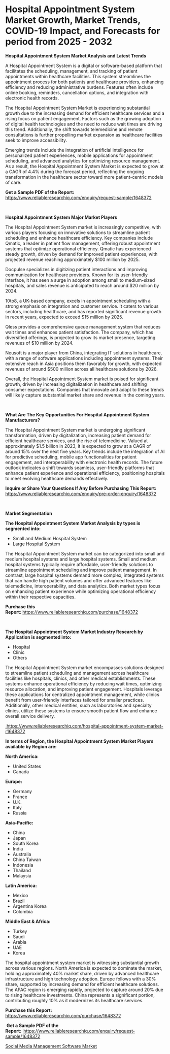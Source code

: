 <p><h1>Hospital Appointment System Market Growth, Market Trends, COVID-19 Impact, and Forecasts for period from 2025 - 2032</h1></p><p><strong>Hospital Appointment System Market Analysis and Latest Trends</strong></p>
<p><p>A Hospital Appointment System is a digital or software-based platform that facilitates the scheduling, management, and tracking of patient appointments within healthcare facilities. This system streamlines the appointment process for both patients and healthcare providers, enhancing efficiency and reducing administrative burdens. Features often include online booking, reminders, cancellation options, and integration with electronic health records.</p><p>The Hospital Appointment System Market is experiencing substantial growth due to the increasing demand for efficient healthcare services and a rising focus on patient engagement. Factors such as the growing adoption of digital health technologies and the need to reduce wait times are driving this trend. Additionally, the shift towards telemedicine and remote consultations is further propelling market expansion as healthcare facilities seek to improve accessibility.</p><p>Emerging trends include the integration of artificial intelligence for personalized patient experiences, mobile applications for appointment scheduling, and advanced analytics for optimizing resource management. As a result, the Hospital Appointment System Market is expected to grow at a CAGR of 4.4% during the forecast period, reflecting the ongoing transformation in the healthcare sector toward more patient-centric models of care.</p></p>
<p><strong>Get a Sample PDF of the Report:&nbsp;</strong> <a href="https://www.reliableresearchiq.com/enquiry/request-sample/1648372?utm_campaign=2735&utm_medium=2&utm_source=Github&utm_content=ia&utm_term=09032025&utm_id=hospital-appointment-system">https://www.reliableresearchiq.com/enquiry/request-sample/1648372</a></p>
<p>&nbsp;</p>
<p><strong>Hospital Appointment System Major Market Players</strong></p>
<p><p>The Hospital Appointment System market is increasingly competitive, with various players focusing on innovative solutions to streamline patient scheduling and enhance healthcare efficiency. Key companies include Qmatic, a leader in patient flow management, offering robust appointment systems that optimize operational efficiency. Qmatic has experienced steady growth, driven by demand for improved patient experiences, with projected revenue reaching approximately $100 million by 2025.</p><p>Docpulse specializes in digitizing patient interactions and improving communication for healthcare providers. Known for its user-friendly interface, it has seen a surge in adoption among small to medium-sized hospitals, and sales revenue is anticipated to reach around $20 million by 2024.</p><p>10to8, a UK-based company, excels in appointment scheduling with a strong emphasis on integration and customer service. It caters to various sectors, including healthcare, and has reported significant revenue growth in recent years, expected to exceed $15 million by 2025.</p><p>Qless provides a comprehensive queue management system that reduces wait times and enhances patient satisfaction. The company, which has diversified offerings, is projected to grow its market presence, targeting revenues of $10 million by 2024.</p><p>Neusoft is a major player from China, integrating IT solutions in healthcare, with a range of software applications including appointment systems. Their extensive reach in Asia positions them favorably for growth, with expected revenues of around $500 million across all healthcare solutions by 2026.</p><p>Overall, the Hospital Appointment System market is poised for significant growth, driven by increasing digitalization in healthcare and shifting consumer expectations. Companies that innovate and adapt to these trends will likely capture substantial market share and revenue in the coming years.</p></p>
<p>&nbsp;</p>
<p><strong>What Are The Key Opportunities For Hospital Appointment System Manufacturers?</strong></p>
<p><p>The Hospital Appointment System market is undergoing significant transformation, driven by digitalization, increasing patient demand for efficient healthcare services, and the rise of telemedicine. Valued at approximately $1.5 billion in 2023, it is expected to grow at a CAGR of around 15% over the next five years. Key trends include the integration of AI for predictive scheduling, mobile app functionalities for patient engagement, and interoperability with electronic health records. The future outlook indicates a shift towards seamless, user-friendly platforms that enhance patient experience and operational efficiency, positioning hospitals to meet evolving healthcare demands effectively.</p></p>
<p><strong>Inquire or Share Your Questions If Any Before Purchasing This Report:</strong> <a href="https://www.reliableresearchiq.com/enquiry/pre-order-enquiry/1648372?utm_campaign=2735&utm_medium=2&utm_source=Github&utm_content=ia&utm_term=09032025&utm_id=hospital-appointment-system">https://www.reliableresearchiq.com/enquiry/pre-order-enquiry/1648372</a></p>
<p>&nbsp;</p>
<p><strong>Market Segmentation</strong></p>
<p><strong>The Hospital Appointment System Market Analysis by types is segmented into:</strong></p>
<p><ul><li>Small and Medium Hospital System</li><li>Large Hospital System</li></ul></p>
<p><p>The Hospital Appointment System market can be categorized into small and medium hospital systems and large hospital systems. Small and medium hospital systems typically require affordable, user-friendly solutions to streamline appointment scheduling and improve patient management. In contrast, large hospital systems demand more complex, integrated systems that can handle high patient volumes and offer advanced features like telemedicine, interoperability, and data analytics. Both market types focus on enhancing patient experience while optimizing operational efficiency within their respective capacities.</p></p>
<p><strong>Purchase this Report:&nbsp;</strong><a href="https://www.reliableresearchiq.com/purchase/1648372?utm_campaign=2735&utm_medium=2&utm_source=Github&utm_content=ia&utm_term=09032025&utm_id=hospital-appointment-system">https://www.reliableresearchiq.com/purchase/1648372</a></p>
<p>&nbsp;</p>
<p><strong>The Hospital Appointment System Market Industry Research by Application is segmented into:</strong></p>
<p><ul><li>Hospital</li><li>Clinic</li><li>Others</li></ul></p>
<p><p>The Hospital Appointment System market encompasses solutions designed to streamline patient scheduling and management across healthcare facilities like hospitals, clinics, and other medical establishments. These systems enhance operational efficiency by reducing wait times, optimizing resource allocation, and improving patient engagement. Hospitals leverage these applications for centralized appointment management, while clinics benefit from user-friendly interfaces tailored for smaller practices. Additionally, other medical entities, such as laboratories and specialty clinics, utilize these systems to ensure smooth patient flow and enhance overall service delivery.</p></p>
<p><a href="https://www.reliableresearchiq.com/hospital-appointment-system-market-r1648372?utm_campaign=2735&utm_medium=2&utm_source=Github&utm_content=ia&utm_term=09032025&utm_id=hospital-appointment-system">&nbsp;https://www.reliableresearchiq.com/hospital-appointment-system-market-r1648372</a></p>
<p><strong>In terms of Region, the Hospital Appointment System Market Players available by Region are:</strong></p>
<p>
    <p> <strong> North America: </strong>
        <ul>
            <li>United States</li>
            <li>Canada</li>
        </ul>
        </p> 
    <p> <strong> Europe: </strong>
        <ul>
            <li>Germany</li>
            <li>France</li>
            <li>U.K.</li>
            <li>Italy</li>
            <li>Russia</li>
        </ul>
        </p> 
    <p> <strong> Asia-Pacific: </strong>
        <ul>
            <li>China</li>
            <li>Japan</li>
            <li>South Korea</li>
            <li>India</li>
            <li>Australia</li>
            <li>China Taiwan</li>
            <li>Indonesia</li>
            <li>Thailand</li>
            <li>Malaysia</li>
        </ul>
        </p> 
    <p> <strong> Latin America: </strong>
        <ul>
            <li>Mexico</li>
            <li>Brazil</li>
            <li>Argentina Korea</li>
            <li>Colombia</li>
        </ul>
        </p> 
    <p> <strong> Middle East & Africa: </strong>
        <ul>
            <li>Turkey</li>
            <li>Saudi</li>
            <li>Arabia</li>
            <li>UAE</li>
            <li>Korea</li>
        </ul>
    </p>
    </p>
<p><p>The hospital appointment system market is witnessing substantial growth across various regions. North America is expected to dominate the market, holding approximately 40% market share, driven by advanced healthcare infrastructure and high technology adoption. Europe follows with a 30% share, supported by increasing demand for efficient healthcare solutions. The APAC region is emerging rapidly, projected to capture around 20% due to rising healthcare investments. China represents a significant portion, contributing roughly 10% as it modernizes its healthcare services.</p></p>
<p><strong>Purchase this Report: </strong><a href="https://www.reliableresearchiq.com/purchase/1648372?utm_campaign=2735&utm_medium=2&utm_source=Github&utm_content=ia&utm_term=09032025&utm_id=hospital-appointment-system">https://www.reliableresearchiq.com/purchase/1648372</a></p>
<p>&nbsp;<strong>Get a Sample PDF of the Report:&nbsp;&nbsp;</strong><a href="https://www.reliableresearchiq.com/enquiry/request-sample/1648372?utm_campaign=2735&utm_medium=2&utm_source=Github&utm_content=ia&utm_term=09032025&utm_id=hospital-appointment-system">https://www.reliableresearchiq.com/enquiry/request-sample/1648372</a></p>
<p><strong></strong></p>
<p><p><a href="https://github.com/watzondechao/Market-Research-Report-List-1/blob/main/social-media-management-software-market.md?utm_campaign=2735&utm_medium=2&utm_source=Github&utm_content=ia&utm_term=09032025&utm_id=hospital-appointment-system">Social Media Management Software Market</a></p></p>